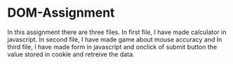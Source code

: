 # DOM-Assignment
In this assignment there are three files. In first file, I have made calculator in javascript. In second file, I have made game about mouse accuracy and In third file, I have made form in javascript and onclick of submit button the value stored in cookie and retreive the data.
